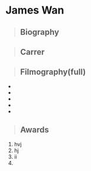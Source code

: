 # James Wan 
>## Biography 
###
>## Carrer 
###
>## Filmography(full)
-
-
-
-
-
>## Awards
1) hvj
2)   hj
3)   ii
4)   


